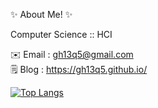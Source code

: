 ✨ About Me! ✨

Computer Science :: HCI

✉️ Email : <gh13q5@gmail.com>   
🗒️ Blog : <https://gh13q5.github.io/>

[![Top Langs](https://github-readme-stats.vercel.app/api/top-langs/?username=gh13q5&layout=compact&title_color=D11D70)](https://github.com/anuraghazra/github-readme-stats)

